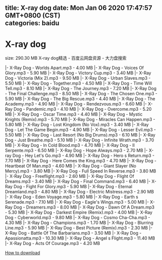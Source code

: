 
title: X-ray dog
date: Mon Jan 06 2020 17:47:57 GMT+0800 (CST)    
categories: baidu
---

# X-ray dog
size: 290.30 MB
 X-ray dog精选 - 百度云网盘资源 - 大力盘搜索
 
|- X-Ray Dog - Worlds Apart.mp3 - 4.00 MB
|- X-Ray Dog - Voices Of Glory.mp3 - 5.90 MB
|- X-Ray Dog - Victory Cup.mp3 - 3.40 MB
|- X-Ray Dog - Victoria (Mix 2).mp3 - 9.50 MB
|- X-Ray Dog - Urban Slaves.mp3 - 5.50 MB
|- X-Ray Dog - Together.mp3 - 4.50 MB
|- X-Ray Dog - Time Will Tell.mp3 - 8.10 MB
|- X-Ray Dog - The Journey.mp3 - 7.20 MB
|- X-Ray Dog - The Final Challenge.mp3 - 8.50 MB
|- X-Ray Dog - The Chosen One.mp3 - 5.90 MB
|- X-Ray Dog - The Big Rescue.mp3 - 4.40 MB
|- X-Ray Dog - The Academy.mp3 - 4.90 MB
|- X-Ray Dog - Rendezvous.mp3 - 6.60 MB
|- X-Ray Dog - Pandemic.mp3 - 4.10 MB
|- X-Ray Dog - Overcome.mp3 - 5.20 MB
|- X-Ray Dog - Oscar Time.mp3 - 4.40 MB
|- X-Ray Dog - Mystic Knights (Remix).mp3 - 5.70 MB
|- X-Ray Dog - Miracles Can Happen.mp3 - 5.80 MB
|- X-Ray Dog - Lost Kingdom (No Vox).mp3 - 3.40 MB
|- X-Ray Dog - Let The Game Begin.mp3 - 4.90 MB
|- X-Ray Dog - Lesser Evil.mp3 - 5.50 MB
|- X-Ray Dog - Last Resort (No Big Drums).mp3 - 6.10 MB
|- X-Ray Dog - Just Breathe.mp3 - 5.10 MB
|- X-Ray Dog - Infinite Wrath.mp3 - 3.70 MB
|- X-Ray Dog - In Cold Blood.mp3 - 4.70 MB
|- X-Ray Dog - Il Serpente.mp3 - 6.50 MB
|- X-Ray Dog - Hope Always.mp3 - 2.70 MB
|- X-ray Dog - Hey Let's Go.mp3 - 4.90 MB
|- X-Ray Dog - Hero s Return.mp3 - 7.70 MB
|- X-Ray Dog - Here Comes the King.mp3 - 4.70 MB
|- X-Ray Dog - Heartbeat Of Man.mp3 - 4.60 MB
|- X-Ray Dog - Giant Slayer (No Mercy).mp3 - 3.80 MB
|- X-Ray Dog - Full Speed In Reverse.mp3 - 3.80 MB
|- X-Ray Dog - Freeflight.mp3 - 2.60 MB
|- X-Ray Dog - Flight Of Dreams.mp3 - 3.40 MB
|- X-Ray Dog - Final Command.mp3 - 6.40 MB
|- X-Ray Dog - Fight For Glory.mp3 - 5.90 MB
|- X-Ray Dog - Eternal Dreamland.mp3 - 4.80 MB
|- X-Ray Dog - Electric Mistress.mp3 - 2.90 MB
|- X-Ray Dog - Eden Voyage.mp3 - 5.80 MB
|- X-Ray Dog - Earth s Serenade.mp3 - 7.10 MB
|- X-Ray Dog - Eagle's Wings.mp3 - 5.00 MB
|- X-Ray Dog - Dreamers.mp3 - 8.00 MB
|- X-Ray Dog - Dawn Of A Dream.mp3 - 5.30 MB
|- X-Ray Dog - Darkest Empire (Remix).mp3 - 4.00 MB
|- X-Ray Dog - Cyberworld.mp3 - 9.80 MB
|- X-Ray Dog - Cosmo Cha-Cha.mp3 - 4.30 MB
|- X-Ray Dog - Champions.mp3 - 1.70 MB
|- X-Ray Dog - Blurring Line.mp3 - 5.90 MB
|- X-Ray Dog - Best Picture (Remix).mp3 - 2.30 MB
|- X-Ray Dog - Battle Of The Barbarians.mp3 - 3.50 MB
|- X-Ray Dog - Apassionatta.mp3 - 10.30 MB
|- X-Ray Dog - Angel s Flight.mp3 - 11.40 MB
|- X-Ray Dog - Acts Of Courage.mp3 - 4.20 MB

[How to download](https://bpcam.bemobtrk.com/go/2ceec3aa-1ca2-46d6-b9ff-aaa5c184517c?jno=5507)